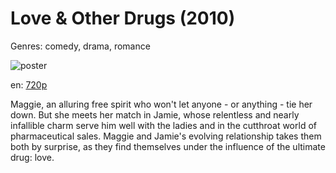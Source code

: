 # Love &amp; Other Drugs (2010)

Genres: comedy, drama, romance

![poster](http://image.tmdb.org/t/p/w500/4jU64i4kAEtQUlsYsQPAdfpI7aP.jpg)

en:
  [720p](magnet:?xt=urn:btih:87D861DE96B568466E939601EA2A69960724D8A3&tr=udp://glotorrents.pw:6969/announce&tr=udp://tracker.opentrackr.org:1337/announce&tr=udp://torrent.gresille.org:80/announce&tr=udp://tracker.openbittorrent.com:80&tr=udp://tracker.coppersurfer.tk:6969&tr=udp://tracker.leechers-paradise.org:6969&tr=udp://p4p.arenabg.ch:1337&tr=udp://tracker.internetwarriors.net:1337)
  


Maggie, an alluring free spirit who won't let anyone - or anything - tie her down. But she meets her match in Jamie, whose relentless and nearly infallible charm serve him well with the ladies and in the cutthroat world of pharmaceutical sales. Maggie and Jamie's evolving relationship takes them both by surprise, as they find themselves under the influence of the ultimate drug: love.
